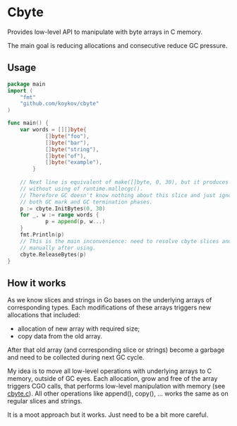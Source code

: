 # Cbyte

Provides low-level API to manipulate with byte arrays in C memory.

The main goal is reducing allocations and consecutive reduce GC pressure.

## Usage

```go
package main
import (
	"fmt"
	"github.com/koykov/cbyte"
)

func main() {
	var words = [][]byte{
            []byte("foo"),
            []byte("bar"),
            []byte("string"),
            []byte("of"),
            []byte("example"),
        }
	
	// Next line is equivalent of make([]byte, 0, 30), but it produces a byte slice
	// without using of runtime.mallocgc().
	// Therefore GC doesn't know nothing about this slice and just ignore it during
	// both GC mark and GC termination phases.
	p := cbyte.InitBytes(0, 30)
	for _, w := range words {
            p = append(p, w...)
	}
	fmt.Println(p)
	// This is the main inconvenience: need to resolve cbyte slices and strings
	// manually after using.
	cbyte.ReleaseBytes(p)
}
```

## How it works

As we know slices and strings in Go bases on the underlying arrays of corresponding types.
Each modifications of these arrays triggers new allocations that included:
* allocation of new array with required size;
* copy data from the old array.

After that old array (and corresponding slice or strings) become a garbage and need to be
collected during next GC cycle.

My idea is to move all low-level operations with underlying arrays to C memory,
outside of GC eyes. Each allocation, grow and free of the array triggers CGO calls, that
performs low-level manipulation with memory (see [cbyte.c](cbyte.c)).
All other operations like append(), copy(), ... works the same as on regular slices and strings.

It is a moot approach but it works. Just need to be a bit more careful.
